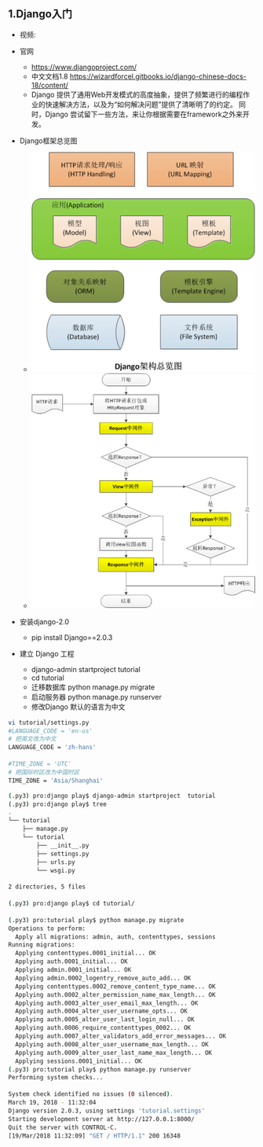 ## 1.Django入门
- 视频:
- 官网
    - https://www.djangoproject.com/
    - 中文文档1.8 https://wizardforcel.gitbooks.io/django-chinese-docs-18/content/
    - Django 提供了通用Web开发模式的高度抽象，提供了频繁进行的编程作业的快速解决方法，以及为“如何解决问题”提供了清晰明了的约定。 同时，Django 尝试留下一些方法，来让你根据需要在framework之外来开发。
- Django框架总览图
    - ![django2.png](django2.png)
    - ![Django1.png](Django1.png)


- 安装django-2.0
    - pip install Django==2.0.3
- 建立 Django 工程     
    - django-admin startproject  tutorial  
    - cd tutorial
    - 迁移数据库 python manage.py migrate
    - 启动服务器 python manage.py runserver
    - 修改Django 默认的语言为中文
```bash
vi tutorial/settings.py
#LANGUAGE_CODE = 'en-us'
# 把英文改为中文
LANGUAGE_CODE = 'zh-hans'

#TIME_ZONE = 'UTC'
# 把国际时区改为中国时区
TIME_ZONE = 'Asia/Shanghai'
```    
    
    
```bash
(.py3) pro:django play$ django-admin startproject  tutorial
(.py3) pro:django play$ tree
.
└── tutorial
    ├── manage.py
    └── tutorial
        ├── __init__.py
        ├── settings.py
        ├── urls.py
        └── wsgi.py

2 directories, 5 files

(.py3) pro:django play$ cd tutorial/

(.py3) pro:tutorial play$ python manage.py migrate
Operations to perform:
  Apply all migrations: admin, auth, contenttypes, sessions
Running migrations:
  Applying contenttypes.0001_initial... OK
  Applying auth.0001_initial... OK
  Applying admin.0001_initial... OK
  Applying admin.0002_logentry_remove_auto_add... OK
  Applying contenttypes.0002_remove_content_type_name... OK
  Applying auth.0002_alter_permission_name_max_length... OK
  Applying auth.0003_alter_user_email_max_length... OK
  Applying auth.0004_alter_user_username_opts... OK
  Applying auth.0005_alter_user_last_login_null... OK
  Applying auth.0006_require_contenttypes_0002... OK
  Applying auth.0007_alter_validators_add_error_messages... OK
  Applying auth.0008_alter_user_username_max_length... OK
  Applying auth.0009_alter_user_last_name_max_length... OK
  Applying sessions.0001_initial... OK
(.py3) pro:tutorial play$ python manage.py runserver
Performing system checks...

System check identified no issues (0 silenced).
March 19, 2018 - 11:32:04
Django version 2.0.3, using settings 'tutorial.settings'
Starting development server at http://127.0.0.1:8000/
Quit the server with CONTROL-C.
[19/Mar/2018 11:32:09] "GET / HTTP/1.1" 200 16348
```    